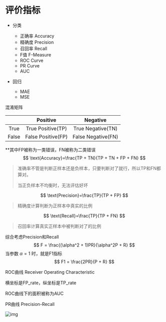 # 评价指标



- 分类 

   - 正确率 Accuracy
   - 精确度 Precision
   - 召回率 Recall 
   - F值 F-Measure
   - ROC Curve
   - PR Curve
   - AUC

- 回归
  - MAE
  - MSE



混淆矩阵

|       |      Positive      |      Negative      |
| :---: | :----------------: | :----------------: |
| True  | True Positive(TP)  | True Negative(TN)  |
| False | False Positive(FP) | False Negative(FN) |

**其中FP被称为一类错误，FN被称为二类错误
$$
\text{Accuracy}=\frac{TP + TN}{TP + TN + FP + FN}
$$

>  准确率不管是判断正样本还是负样本，只要判断对了就行，所以TP和FN都算对。
>
> 当正负样本不均衡时，无法评估好坏


$$
\text{Precision}=\frac{TP}{TP + FP}
$$

> 精确度计算判断为正样本中真实的比例


$$
\text{Recall}=\frac{TP}{TP + FN}
$$

> 召回率计算真实正样本中被判断对了的比例



综合考虑Precision和Recall
$$
F = \frac{(\alpha^2 + 1)PR}{\alpha^2P + R}
$$
当参数 $\alpha=1$ 时，就是F1指标
$$
F1 = \frac{2PR}{P + R}
$$




ROC曲线 Receiver Operating Characteristic

横坐标是FP_rate，纵坐标是TP_rate

ROC曲线下的面积被称为AUC



PR曲线 Precision-Recall

![img](https://upload.wikimedia.org/wikipedia/commons/thumb/2/26/Precisionrecall.svg/350px-Precisionrecall.svg.png)

